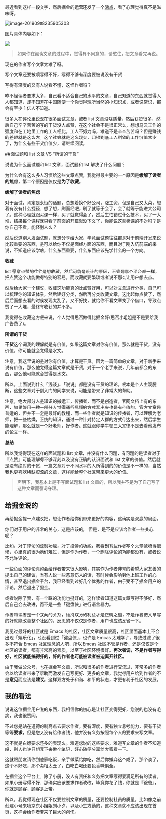 

最近看到这样一段文字，然后掘金的运营还发了一个[沸点](https://juejin.im/pin/5d73b51cf265da1975253cf1)，看了心理觉得真不是滋味呀。

![image-20190908235905303](http://imgs.taoweng.site/2019-09-08-161633.jpg)

图片具体内容如下：

![](https://user-gold-cdn.xitu.io/2019/9/7/16d0bfb71f60c0c4?w=990&h=2400&f=png&s=694482)

> 如果你在阅读文章的过程中，觉得有不同意的，请憋住，把文章看完再说。

现在的作者写个文章太难了呀。

写个文章还要被喷写得不好，写得不够有深度要被说没有干货；

写得有深度的又有人说看不懂，这怪作者吗？

咋不怪读者要求太多，自己看不适合自己的水平的文章，自己知道的东西就觉得人人都知道，却不知道在中国随便一个你觉得理所当然的小知识点，或者说常识，都会有至少 1 亿人不知道。

很多人在评论里说现在很多面试文章，或者 list 文章没啥质量，然后获赞很多，然后自己辛辛苦苦的写的干货没人点赞，在这个社会不是很正常么，想想马云工作的强度和在工地里工作的工人相比，工人不努力吗，难道不是辛辛苦苦吗？但是赚钱的差距就是这么大，这个社会就是这么现实，归根到底工人所做的工作价值太少了，为什么有些干货价值少，请继续阅读。

##面试题和 list 文章 VS “所谓的干货” 

说说为什么面试题和 list 文章，面试题和 list 解决了什么问题？

为什么会有这么多人习惯给这些文章点赞，我觉得最主要的一个原因是**缓解了读者的焦**虑，第二个原因是仅仅是**为了收藏**。

**缓解了读者的焦虑**

对于面试，肯定是永恒的话题，总想着换个好公司，涨工资，但是自己又太菜，想着有没有什么捷径，想了想，刷面经吧，刷了就等于会了，会了就等于能进大公司了。这种心理就跟买课一样，买了就觉得会了，然后生怕错过什么技术，买了一大堆，结果每个课程就只看了前面的开篇就没下文了，你能说这些卖课的不对吗？是你自己不看，能怪别人么？

然后说道别人发面试题，就想分享给大家，毕竟面试题往往都是对于前端开发来说比较重要的东西，是可以给你不仅是面经方面的东西，而且对于刚入坑前端的来说，不知道应该学啥，什么东西重要，什么东西应该先学什么的一个方向。

**收藏**

list 愿意点赞的往往是想收藏，然后可能是设计的原因，不管是哪个平台都一样，把点赞这个功能做得特别的容易，而收藏就要繁琐或者说不那么让用户想去点。

然后给大家一个建议，收藏这功能真的比点赞好用，可以对文章进行分类，自己可以梳理你的知识体系，然后建好分类，然后再分类收藏文章，这比起你点赞了，然后后面想去看的时候发现太乱了，又不好找，就给你不看文章找了个借口，导致点赞了一大堆，最终有收获的并不多。

我觉得在收藏这方便来说，个人觉得思否做得比掘金好(思否小姐姐是不是要给我广告费了)。

**所谓的干货**

**干货**这个词我的理解就是有价值，如果这篇文章对你有价值，那么就是干货，没有价值，你可能就会觉得是水文。

注意，我这里说的是对你有价值，才算是干货。因为一篇简单的文章，对于新手来说有价值，那么他觉得这篇文章就是干货，对于一个老手来说，几年前都会的东西，那么他可能就会觉得是水文。

所以，上面说到什么「浅谈」、「说说」都是没有干货的理论，根本是个人主观臆断，这些文章对于刚入门的同学来说，可能是带来了非常大的帮助。

注意，绝大部分人是知识的搬运工，传播者，而不是创造者，官网文档上有的东西，如果能用一种一部分人觉得通俗易懂的方式写出来也是有价值的，官方文章是普适的，但并不一定是最好的教程，而一些作者就是知识的传播者，可以理解为老师，把一些枯燥，正统的知识，通过一种针对特定人群的方式传达出来，然后学生能理解，那么就是一个好老师，好作者。这就跟你学牛顿三大定律不是去看他发布的论文一样。

**总结**

所以我觉得现在这样的面试题和 list 文章，并没有什么问题，有问题的是读者对于『点赞』可能理解得不够深刻以及没有正确的认识面试和 list 文章的价值。然后就是没有绝对的干货，一篇文章对于不同水平的人所得到的的价值是不一样的，当然我也更喜欢稀缺资源的文章，这样能给整个社区带来更大的价值。

> 声明下，我基本上是不写面试题和 list 文章的，所以我并不是为了自己写了这种文章而强词夺理。

## 给掘金说的

再给掘金提一点建议把，想让作者给你们带来更好的内容，这确实是双赢的局面。

你们对于用户的非常的关心，这是应该的， 但是，是不是应该给作者一些关心呢？

比如，对于评论的控制功能，对于投诉的功能，我看到有些作者写个文章被喷得很惨，心里真的很为她们难过，但是作为作者，一个删除评论的功能都没有，或者说不允许评论。

一些负面的评论真的会给作者带来很大影响，其实作为作者非常的希望大家友善的提出自己的建议，当有人说一些恶意伤人的话，有时候会影响到他上班工作的心情，甚至退出掘金平台，我已经看到过好几个优秀的作者，由于受不了掘金用户的评论，然后退出了掘金。

或者说除了赞，有一个踩的功能也挺好的，这样读者知道这篇文章写得不够好，然后自己会去改进，而不是一些「键盘侠」进行语言暴力。

作者和读者是一个双向的关系，维持双方的利益才是正确之道，不是作者把文章写的好就能改善整个社区的，反思的不仅仅是作者，用户也应该反省一下。

我见过最好的社区就是 Emacs 的社区，社区文章质量很高，社区里面基本上不会出现「娱乐化」，也没看到过「键盘侠」，也许是 Emcas 太难学了，导致过滤了很多不符合 Emcas 社区理念的人吧，所以 Emcas 社区不管是作者，还是仅仅是个社区的读者，都有非常高的素质，以至于社区环境很好。**再次强调，不是作者写得好，社区就能搞得好的，好的作者也可能被读者被迫离开社区。**

由于我做公众号，也在掘金写文章，所以和很多的作者进行交流过，非常多的作者会以给读者带来了帮助而激发自己写更好、更多的文章，我觉得用户给到作者的不是**意见**而应该是**建议**。这样双方处于和谐、和平的状态，才更有利于社区的发展。

## 我的看法

说说这位掘金用户说的东西，我相信你的初心是让社区变得更好，您说的也没有毛病，我也很赞同。

不过您是站在道德的制高点去要求作者，要有深度，要有独立思考能力，要有干货等等**要求**，但是您又没有给作者钱，他并没有义务按照每个人的要求来写文章。

这不就是白嫖要求还多的表现么。难道您说的这些要求，难道写文章的作者不知道吗，别人也许只想写下来做个笔记，好心随便分享给大家看一下。

这就跟朋友请你到他家吃饭，亲手做菜给你吃，然后你嫌弃这个咸了，那个淡了，这个不好吃，那个卖相太丑了，白吃白喝还要色香味俱全。

在掘金这个平台上，除了小册，没人有责任和义务把文章写得要满足所有的读者。如果小册写得不好，那确实应该要求作者改改，毕竟你花了钱，你就是『爸爸』，你就是顾客，顾客是上帝。

所以，我觉得现在社区不仅要控制文章的质量，还要控制社员的质量，比如像之前创建小号来喷京东小姐姐刘小夕，以及小生方勤的，这种文章就不应该出现在首页，这样会给作者带来了巨大的创伤。